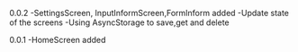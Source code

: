 0.0.2
-SettingsScreen, InputInformScreen,FormInform added
-Update state of the screens
-Using AsyncStorage to save,get and delete

0.0.1
-HomeScreen added